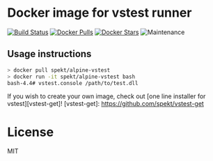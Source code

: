 # Docker image for vstest runner

[![Build Status](https://travis-ci.com/spekt/vstest-docker.svg?branch=master)](https://travis-ci.com/spekt/vstest-docker)
[![Docker Pulls](https://img.shields.io/docker/pulls/spekt/alpine-vstest.svg)](https://hub.docker.com/r/spekt/alpine-vstest/)
[![Docker Stars](https://img.shields.io/docker/stars/spekt/alpine-vstest.svg)](https://hub.docker.com/r/spekt/alpine-vstest/)
![Maintenance](https://img.shields.io/maintenance/no/2018)

## Usage instructions
```sh
> docker pull spekt/alpine-vstest
> docker run -it spekt/alpine-vstest bash
bash-4.4# vstest.console /path/to/test.dll
```

If you wish to create your own image, check out [one line installer for vstest][vstest-get]!
[vstest-get]: https://github.com/spekt/vstest-get

# License
MIT
